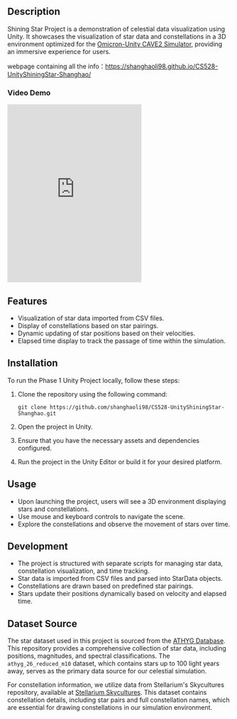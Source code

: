## Description

Shining Star Project is a demonstration of celestial data visualization using Unity. It showcases the visualization of star data and constellations in a 3D environment optimized for the [Omicron-Unity CAVE2 Simulator](https://github.com/uic-evl/omicron-unity), providing an immersive experience for users.

webpage containing all the info：https://shanghaoli98.github.io/CS528-UnityShiningStar-Shanghao/

### Video Demo

<iframe  
height=400 
width=60% 
src="https://youtu.be/ymvdlU5TrgE?feature=shared"  
frameborder=0  
allowfullscreen>
</iframe>





## Features

- Visualization of star data imported from CSV files.
- Display of constellations based on star pairings.
- Dynamic updating of star positions based on their velocities.
- Elapsed time display to track the passage of time within the simulation.

## Installation

To run the Phase 1 Unity Project locally, follow these steps:

1. Clone the repository using the following command:

   `git clone https://github.com/shanghaoli98/CS528-UnityShiningStar-Shanghao.git`

2. Open the project in Unity.

3. Ensure that you have the necessary assets and dependencies configured.

4. Run the project in the Unity Editor or build it for your desired platform.

## Usage

- Upon launching the project, users will see a 3D environment displaying stars and constellations.
- Use mouse and keyboard controls to navigate the scene.
- Explore the constellations and observe the movement of stars over time.

## Development

- The project is structured with separate scripts for managing star data, constellation visualization, and time tracking.
- Star data is imported from CSV files and parsed into StarData objects.
- Constellations are drawn based on predefined star pairings.
- Stars update their positions dynamically based on velocity and elapsed time.

## Dataset Source

The star dataset used in this project is sourced from the [ATHYG Database](https://github.com/astronexus/ATHYG-Database). This repository provides a comprehensive collection of star data, including positions, magnitudes, and spectral classifications. The `athyg_26_reduced_m10` dataset, which contains stars up to 100 light years away, serves as the primary data source for our celestial simulation.

For constellation information, we utilize data from Stellarium's Skycultures repository, available at [Stellarium Skycultures](https://github.com/Stellarium/stellarium/tree/master/skycultures). This dataset contains constellation details, including star pairs and full constellation names, which are essential for drawing constellations in our simulation environment.